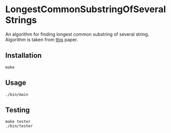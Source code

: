 # LongestCommonSubstringOfSeveralStrings
An algorithm for finding longest common substring of several string. Algorithm is taken from [this](https://starikovskaya.files.wordpress.com/2013/02/computing-longest-common-substrings-via-suffix-arrays.pdf) paper.

## Installation
```
make
```

## Usage
```
./bin/main
```

## Testing
```
make tester
./bin/tester
```

